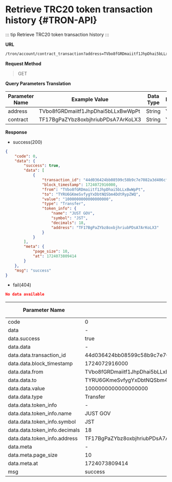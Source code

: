 # Retrieve TRC20 token transaction history {#TRON-API}

::: tip
Retrieve TRC20 token transaction history
:::

**URL**


  ```sh
/tron/account/contract_transaction?address=TVbo8fGRDmaiitf1JhpDhai5bLLxBwWpPt&contract=TF17BgPaZYbz8oxbjhriubPDsA7ArKoLX3
  ```

**Request Method**


> GET

**Query Parameters Translation**


| Parameter Name | Example Value                      | Data Type | Required | Description |
| -------------- | ---------------------------------- | --------- | -------- | ----------- |
| address        | TVbo8fGRDmaiitf1JhpDhai5bLLxBwWpPt | String    | Yes      | -           |
| contract       | TF17BgPaZYbz8oxbjhriubPDsA7ArKoLX3 | String    | Yes      | -           |



**Response**

* success(200)

```json
{
    "code": 0,
    "data": {
        "success": true,
        "data": [
            {
                "transaction_id": "44d036424bb08599c58b9c7e7082a3d406cf1beecfaa2a0a17f5d177662f37b5",
                "block_timestamp": 1724072916000,
                "from": "TVbo8fGRDmaiitf1JhpDhai5bLLxBwWpPt",
                "to": "TYRU6GKmeSvfygYxDbtNQSbm4DdtRypZWQ",
                "value": "1000000000000000000",
                "type": "Transfer",
                "token_info": {
                    "name": "JUST GOV",
                    "symbol": "JST",
                    "decimals": 18,
                    "address": "TF17BgPaZYbz8oxbjhriubPDsA7ArKoLX3"
                }
            }
        ],
        "meta": {
            "page_size": 10,
            "at": 1724073809414
        }
    },
    "msg": "success"
}


```

* fail(404)

```json
No data available

```

| Parameter Name                | Example Value                                                    | Data Type | Description |
| ----------------------------- | ---------------------------------------------------------------- | --------- | ----------- |
| code                          | 0                                                                | Number    | -           |
| data                          | -                                                                | Object    |             |
| data.success                  | true                                                             | Boolean   | -           |
| data.data                     | -                                                                | Array     | -           |
| data.data.transaction_id      | 44d036424bb08599c58b9c7e7082a3d406cf1beecfaa2a0a17f5d177662f37b5 | String    | -           |
| data.data.block_timestamp     | 1724072916000                                                    | Number    | -           |
| data.data.from                | TVbo8fGRDmaiitf1JhpDhai5bLLxBwWpPt                               | String    | -           |
| data.data.to                  | TYRU6GKmeSvfygYxDbtNQSbm4DdtRypZWQ                               | String    | -           |
| data.data.value               | 1000000000000000000                                              | String    | -           |
| data.data.type                | Transfer                                                         | String    | -           |
| data.data.token_info          | -                                                                | Object    | -           |
| data.data.token_info.name     | JUST GOV                                                         | String    | -           |
| data.data.token_info.symbol   | JST                                                              | String    | -           |
| data.data.token_info.decimals | 18                                                               | Number    | -           |
| data.data.token_info.address  | TF17BgPaZYbz8oxbjhriubPDsA7ArKoLX3                               | String    | -           |
| data.meta                     | -                                                                | Object    | -           |
| data.meta.page_size           | 10                                                               | Number    | -           |
| data.meta.at                  | 1724073809414                                                    | Number    | -           |
| msg                           | success                                                          | String    | -           |